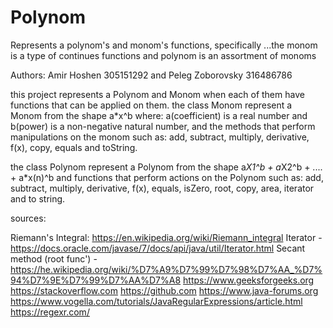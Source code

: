 # Polynom
Represents a polynom's and monom's functions, specifically ...the monom is a type of continues functions and polynom is an assortment of monoms

Authors: Amir Hoshen 305151292 and Peleg Zoborovsky 316486786

this project represents a Polynom and Monom when each of them have functions that can be applied on them.
the class Monom represent a Monom from the shape a*x^b where: a(coefficient) is a real number and b(power) is a non-negative natural number,
and the methods that perform manipulations on the monom such as:
add, subtract, multiply, derivative, f(x), copy, equals and toString.

the class Polynom represent a Polynom from the shape   a*X1^b + a*X2^b + .... + a*x(n)^b 
and functions that perform actions on the Polynom such as:
add, subtract, multiply, derivative, f(x), equals, isZero, root, copy, area, iterator and to string.

sources:

Riemann's Integral:  https://en.wikipedia.org/wiki/Riemann_integral 
Iterator - https://docs.oracle.com/javase/7/docs/api/java/util/Iterator.html
Secant method (root func') - https://he.wikipedia.org/wiki/%D7%A9%D7%99%D7%98%D7%AA_%D7%94%D7%9E%D7%99%D7%AA%D7%A8
https://www.geeksforgeeks.org 
https://stackoverflow.com 
https://github.com 
https://www.java-forums.org
https://www.vogella.com/tutorials/JavaRegularExpressions/article.html
https://regexr.com/
